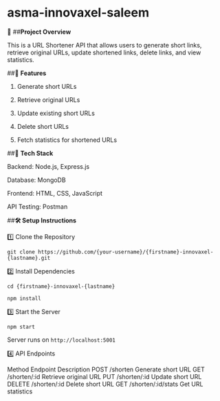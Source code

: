 # asma-innovaxel-saleem

📌 ##**Project Overview**

This is a URL Shortener API that allows users to generate short links, retrieve original URLs, update shortened links, delete links, and view statistics.

##🚀 **Features**

1. Generate short URLs

2. Retrieve original URLs

3. Update existing short URLs

4. Delete short URLs

5. Fetch statistics for shortened URLs

##🔧 **Tech Stack**

Backend: Node.js, Express.js

Database: MongoDB

Frontend: HTML, CSS, JavaScript

API Testing: Postman

##**🛠 Setup Instructions**

1️⃣ Clone the Repository

`git clone https://github.com/{your-username}/{firstname}-innovaxel-{lastname}.git`

2️⃣ Install Dependencies

`cd {firstname}-innovaxel-{lastname}`

`npm install`

3️⃣ Start the Server

`npm start`

Server runs on `http://localhost:5001`

4️⃣ API Endpoints

Method	Endpoint	Description
POST	/shorten	Generate short URL
GET	/shorten/:id	Retrieve original URL
PUT	/shorten/:id	Update short URL
DELETE	/shorten/:id	Delete short URL
GET	/shorten/:id/stats	Get URL statistics
